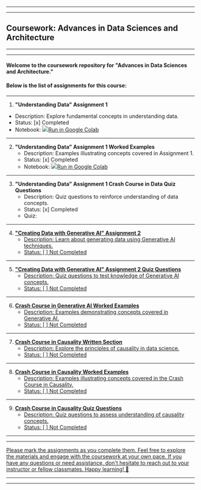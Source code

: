 <hr>
<hr>

## Coursework: Advances in Data Sciences and Architecture

<hr>
<hr>

#### Welcome to the coursework repository for "Advances in Data Sciences and Architecture." 
#### Below is the list of assignments for this course:

<hr>

1. **"Understanding Data" Assignment 1**
 - Description: Explore fundamental concepts in understanding data.
 - Status: [x] Completed
 - Notebook: <a href="https://githubtocolab.com/ShreyaJaiswal1604/Coursework-Advances-in-Data-Sciences-and-Architecture/blob/main/Assignments/01-01292024-Understanding-Data/01-Stock-Price-Analysis-Worked-Examples/python-code/Understanding_Data_Market_Stock_Price_Prediction_Shreya_Jaiswal_002747677.ipynb">
   <img src="https://www.tensorflow.org/images/colab_logo_32px.png" />Run in Google Colab</a>

<hr>

2. **"Understanding Data" Assignment 1 Worked Examples**
   - Description: Examples illustrating concepts covered in Assignment 1.
   - Status: [x] Completed
   - Notebook: <a href="https://githubtocolab.com/ShreyaJaiswal1604/Coursework-Advances-in-Data-Sciences-and-Architecture/blob/main/Assignments/01-01292024-Understanding-Data/01-Stock-Price-Analysis-Worked-Examples/python-code/Understanding_Data_Worked_Example_Shreya_Jaiswal_002747677.ipynb">
    <img src="https://www.tensorflow.org/images/colab_logo_32px.png" />Run in Google Colab</a>

<hr>


3. **"Understanding Data" Assignment 1 Crash Course in Data Quiz Questions**
   - Description: Quiz questions to reinforce understanding of data concepts.
   - Status: [x] Completed
   - Quiz: <a href="https://github.com/ShreyaJaiswal1604/Coursework-Advances-in-Data-Sciences-and-Architecture/blob/main/Assignments/01-01292024-Understanding-Data/01-Assignment-Quiz-Questions.pdf">

<hr>

4. **"Creating Data with Generative AI" Assignment 2**
   - Description: Learn about generating data using Generative AI techniques.
   - Status: [ ] Not Completed
  
<hr>


5. **"Creating Data with Generative AI" Assignment 2 Quiz Questions**
   - Description: Quiz questions to test knowledge of Generative AI concepts.
   - Status: [ ] Not Completed

<hr>


6. **Crash Course in Generative AI Worked Examples**
   - Description: Examples demonstrating concepts covered in Generative AI.
   - Status: [ ] Not Completed

<hr>


7. **Crash Course in Causality Written Section**
   - Description: Explore the principles of causality in data science.
   - Status: [ ] Not Completed

<hr>

8. **Crash Course in Causality Worked Examples**
   - Description: Examples illustrating concepts covered in the Crash Course in Causality.
   - Status: [ ] Not Completed

<hr>


9. **Crash Course in Causality Quiz Questions**
   - Description: Quiz questions to assess understanding of causality concepts.
   - Status: [ ] Not Completed
  
<hr>

<hr>


Please mark the assignments as you complete them. Feel free to explore the materials and engage with the coursework at your own pace. If you have any questions or need assistance, don't hesitate to reach out to your instructor or fellow classmates. Happy learning! 🚀

<hr>
<hr>

